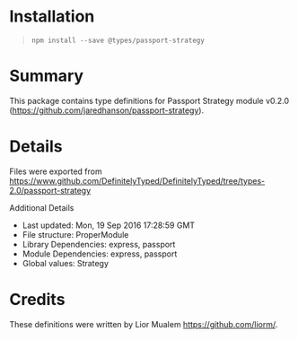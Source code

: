 # Installation
> `npm install --save @types/passport-strategy`

# Summary
This package contains type definitions for Passport Strategy module v0.2.0 (https://github.com/jaredhanson/passport-strategy).

# Details
Files were exported from https://www.github.com/DefinitelyTyped/DefinitelyTyped/tree/types-2.0/passport-strategy

Additional Details
 * Last updated: Mon, 19 Sep 2016 17:28:59 GMT
 * File structure: ProperModule
 * Library Dependencies: express, passport
 * Module Dependencies: express, passport
 * Global values: Strategy

# Credits
These definitions were written by Lior Mualem <https://github.com/liorm/>.
